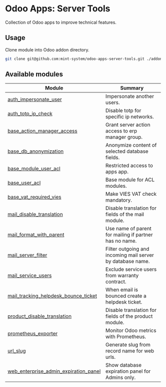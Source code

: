 # Odoo Apps: Server Tools

Collection of Odoo apps to improve technical features.

## Usage

Clone module into Odoo addon directory.

```bash
git clone git@github.com:mint-system/odoo-apps-server-tools.git ./addons/server_tools
```

## Available modules

| Module | Summary |
| --- | --- |
| [auth_impersonate_user](auth_impersonate_user) |         Impersonate another users. |
| [auth_totp_ip_check](auth_totp_ip_check) |         Disable totp for specific ip networks. |
| [base_action_manager_access](base_action_manager_access) |         Grant server action access to erp manager group. |
| [base_db_anonymization](base_db_anonymization) |         Anonymize content of selected database fields. |
| [base_module_user_acl](base_module_user_acl) |         Restricted access to apps app. |
| [base_user_acl](base_user_acl) |         Base module for ACL modules. |
| [base_vat_required_vies](base_vat_required_vies) |         Make VIES VAT check mandatory. |
| [mail_disable_translation](mail_disable_translation) |         Disable translation for fields of the mail module. |
| [mail_format_with_parent](mail_format_with_parent) |         Use name of parent for mailing if partner has no name. |
| [mail_server_filter](mail_server_filter) |         Filter outgoing and incoming mail server by database name. |
| [mail_service_users](mail_service_users) |         Exclude service users from warranty contract. |
| [mail_tracking_helpdesk_bounce_ticket](mail_tracking_helpdesk_bounce_ticket) |         When email is bounced create a helpdesk ticket. |
| [product_disable_translation](product_disable_translation) |         Disable translation for fields of the product module. |
| [prometheus_exporter](prometheus_exporter) |         Monitor Odoo metrics with Prometheus. |
| [url_slug](url_slug) |         Generate slug from record name for web urls. |
| [web_enterprise_admin_expiration_panel](web_enterprise_admin_expiration_panel) |         Show database expiration panel for Admins only. |
